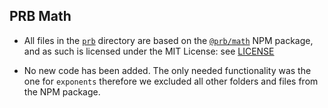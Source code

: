 ## PRB Math

- All files in the [`prb`](../../../prb/) directory are based on the [`@prb/math`](https://www.npmjs.com/package/@prb/math) NPM package, and as such is licensed under the MIT License: see [LICENSE](./LICENSE)

- No new code has been added. The only needed functionality was the one for `exponents` therefore we excluded all other folders and files from the NPM package.
